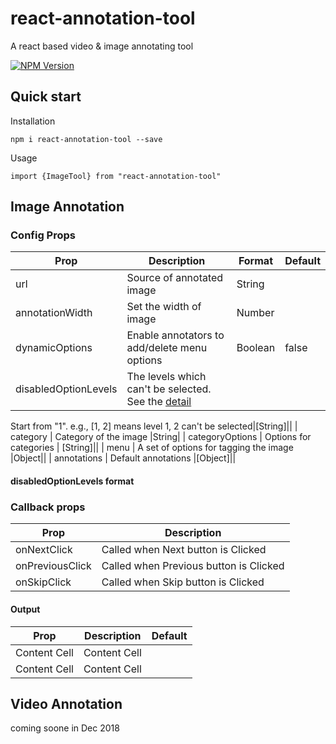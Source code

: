 # react-annotation-tool
A react based video & image annotating tool


 [![NPM Version](https://img.shields.io/npm/v/react-annotation-tool.svg?branch=master)](https://www.npmjs.com/package/react-annotation-tool) 

## Quick start

Installation
```
npm i react-annotation-tool --save
```

Usage
```
import {ImageTool} from "react-annotation-tool"
```

## Image Annotation



### Config Props

| Prop             | Description   | Format | Default |
| -------------    | ------------- | ------------- | -------------| 
| url              | Source of annotated image |String||
| annotationWidth  | Set the width of image|Number||
| dynamicOptions       | Enable annotators to add/delete menu options |Boolean|false|
| disabledOptionLevels | The levels which can't be selected. See the [detail](#disabledOptionLevels-format)



Start from "1". e.g., [1, 2] means level 1, 2 can't be selected|[String]||
| category  | Category of the image |String|
| categoryOptions  |  Options for categories | [String]||
| menu | A set of options for tagging the image |Object||
| annotations | Default annotations |[Object]||

#### disabledOptionLevels format


### Callback props

| Prop           | Description   |
| -------------  | ------------- | 
| onNextClick    | Called when Next button is Clicked |  
| onPreviousClick| Called when Previous button is Clicked|        
| onSkipClick    | Called when Skip button is Clicked|        


#### Output


| Prop           | Description | Default |
| ------------- | ------------- | ------------- |
| Content Cell  | Content Cell  | |
| Content Cell  | Content Cell  | | 


## Video Annotation

coming soone in Dec 2018


